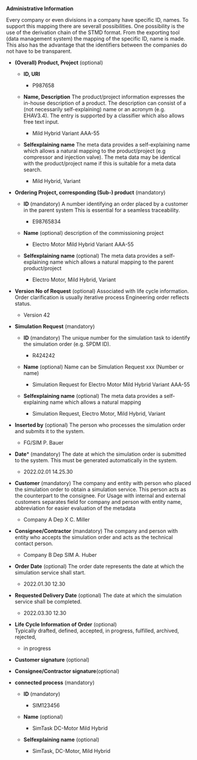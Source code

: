 **Administrative Information**

Every company or even divisions in a company have specific ID, names. To support this mapping there are severall possibilities. One possibility is the use of the derivation chain of the STMD format. From the exporting tool (data management system) the mapping of the specific ID, name is made. This also has the advantage that the identifiers between the companies do not have to be transparent.
- **(Overall) Product, Project** (optional)
  - **ID, URI**
    - P987658

  - **Name, Description**
The product/project information expresses the in-house description of a product. The description can consist of a (not necessarily self-explaining) name or an acronym (e.g. EHAV3.4). The entry is supported by a classifier which also allows free text input.
    - Mild Hybrid Variant AAA-55 

  - **Selfexplaining name**
The meta data provides a self-explaining name which allows a natural mapping to the product/project (e.g compressor and injection valve). The meta data may be identical with the product/project name if this is suitable for a meta data search.
    - Mild Hybrid, Variant 

- **Ordering Project, corresponding (Sub-) product** (mandatory)
  - **ID** (mandatory)
A number identifying an order placed by a customer in the parent system This is essential for a seamless traceability.
    - E98765834

  - **Name** (optional)
description of the commissioning project 
    - Electro Motor Mild Hybrid Variant AAA-55 

  - **Selfexplaining name** (optional)
The meta data provides a self-explaining name which allows a natural mapping to the parent product/project 
    - Electro Motor, Mild Hybrid, Variant

- **Version No of Request** (optional)
Associated with life cycle information. Order clarification is usually iterative process Engineering order reflects status.
   - Version 42  

- **Simulation Request** (mandatory)
  - **ID**   (mandatory)
The unique number for the simulation task to identify the simulation order (e.g. SPDM ID). 
    - R424242
  
  - **Name** (optional)
 Name can be Simulation Request xxx (Number or name)
    - Simulation Request for Electro Motor Mild Hybrid Variant AAA-55 

  - **Selfexplaining name** (optional)
The meta data provides a self-explaining name which allows a natural mapping 
     - Simulation Request, Electro Motor, Mild Hybrid, Variant

- **Inserted by** (optional)
    The person who processes the simulation order and submits it to the system.
  - FG/SIM P. Bauer  

- **Date*** (mandatory)
    The date at which the simulation order is submitted to the system. This must be generated automatically in the system.
  - 2022.02.01 14.25.30  

- **Customer** (mandatory)
    The company and entity with person who placed the simulation order to obtain a simulation service. This person acts as the counterpart to the consignee. 
    For Usage with internal and external customers separates field for company and person with entity name, abbreviation for easier evaluation of the metadata
  - Company A Dep X C. Miller    

- **Consignee/Contractor** (mandatory)
 The company and person with entity who accepts the simulation order and acts as the technical contact person.
   - Company B Dep SIM A. Huber    
   
 - **Order Date** (optional)
     The order date represents the date at which the simulation service shall start.  
   - 2022.01.30 12.30
 
- **Requested Delivery Date** (optional)
    The date at which the simulation service shall be completed.
  - 2022.03.30 12.30
    
- **Life Cycle Information of Order** (optional)    
 Typically drafted, defined, accepted, in progress, fulfilled, archived, rejected,
  - in progress 

- **Customer signature** (optional)

- **Consignee/Contractor signature**(optional) 

- **connected process** (mandatory)
  - **ID** (mandatory)
    - SIM123456

  - **Name** (optional)
    - SimTask DC-Motor Mild Hybrid
 
  - **Selfexplaining name** (optional)
    - SimTask, DC-Motor, Mild Hybrid
  

